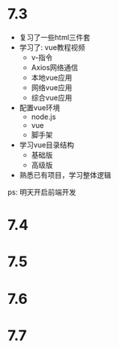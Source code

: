 # 7.3

- 复习了一些html三件套
- 学习了: vue教程视频
  - v-指令
  - Axios网络通信
  - 本地vue应用
  - 网络vue应用
  - 综合vue应用
- 配置vue环境
  - node.js
  - vue
  - 脚手架
- 学习vue目录结构
  - 基础版
  - 高级版
- 熟悉已有项目，学习整体逻辑

ps: 明天开启前端开发







# 7.4







# 7.5







# 7.6







# 7.7